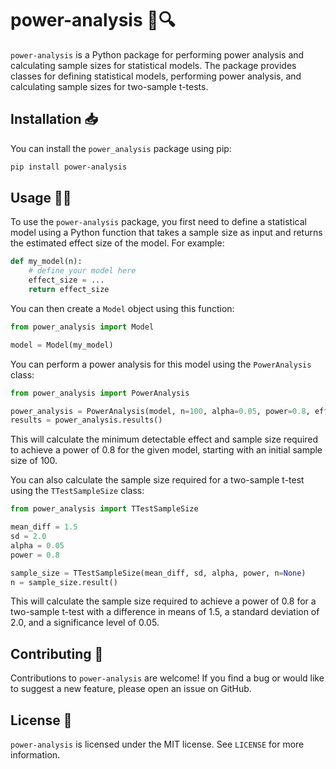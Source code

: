 # power-analysis 💪🔍

`power-analysis` is a Python package for performing power analysis and calculating sample sizes for statistical models. The package provides classes for defining statistical models, performing power analysis, and calculating sample sizes for two-sample t-tests.

## Installation 📥

You can install the `power_analysis` package using pip:

```bash
pip install power-analysis
```

## Usage 🧑‍💻

To use the `power-analysis` package, you first need to define a statistical model using a Python function that takes a sample size as input and returns the estimated effect size of the model. For example:

```python
def my_model(n):
    # define your model here
    effect_size = ...
    return effect_size
```

You can then create a `Model` object using this function:

```python
from power_analysis import Model

model = Model(my_model)
```

You can perform a power analysis for this model using the `PowerAnalysis` class:

```python
from power_analysis import PowerAnalysis

power_analysis = PowerAnalysis(model, n=100, alpha=0.05, power=0.8, effect_size=0.5, iterations=1000)
results = power_analysis.results()
```

This will calculate the minimum detectable effect and sample size required to achieve a power of 0.8 for the given model, starting with an initial sample size of 100.

You can also calculate the sample size required for a two-sample t-test using the `TTestSampleSize` class:

```python
from power_analysis import TTestSampleSize

mean_diff = 1.5
sd = 2.0
alpha = 0.05
power = 0.8

sample_size = TTestSampleSize(mean_diff, sd, alpha, power, n=None)
n = sample_size.result()
```

This will calculate the sample size required to achieve a power of 0.8 for a two-sample t-test with a difference in means of 1.5, a standard deviation of 2.0, and a significance level of 0.05.

## Contributing 🤝

Contributions to `power-analysis` are welcome! If you find a bug or would like to suggest a new feature, please open an issue on GitHub.

## License 📜

`power-analysis` is licensed under the MIT license. See `LICENSE` for more information.

